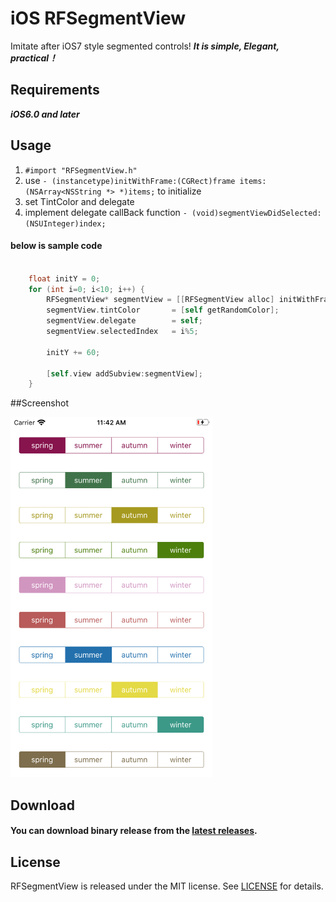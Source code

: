 # iOS RFSegmentView
Imitate after iOS7 style segmented controls!
***It is simple, Elegant, practical！***


##  Requirements
_**iOS6.0 and later**_


##  Usage
1. `#import "RFSegmentView.h"`
2. use `- (instancetype)initWithFrame:(CGRect)frame items:(NSArray<NSString *> *)items;` to initialize
3. set TintColor and delegate
4. implement delegate callBack function `- (void)segmentViewDidSelected:(NSUInteger)index;`
                                         

#### below is sample code
```objective-c

    float initY = 0;
    for (int i=0; i<10; i++) {
        RFSegmentView* segmentView = [[RFSegmentView alloc] initWithFrame:CGRectMake(0, 10 + initY, kScreenWidth, 60) items:@[@"spring",@"summer",@"autumn",@"winnter"]];
        segmentView.tintColor       = [self getRandomColor];
        segmentView.delegate        = self;
        segmentView.selectedIndex   = i%5;
        
        initY += 60;
        
        [self.view addSubview:segmentView];
    }
```

##Screenshot
<!--![(Screenshot)](https://github.com/wangruofeng/RFSegmentView/raw/master/RFSegmentView/samplePic.png)-->
<img src ="https://github.com/wangruofeng/RFSegmentView/raw/master/RFSegmentView/samplePic.png" witdh = 320 height = 576>


##  Download
####  You can download binary release from the [latest releases](https://github.com/wangruofeng/RFSegmentView/archive/master.zip).


## License
RFSegmentView is released under the MIT license. See [LICENSE](/LICENSE) for details.
